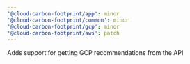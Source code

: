 ```yaml
---
'@cloud-carbon-footprint/app': minor
'@cloud-carbon-footprint/common': minor
'@cloud-carbon-footprint/gcp': minor
'@cloud-carbon-footprint/aws': patch
---
```


Adds support for getting GCP recommendations from the API
